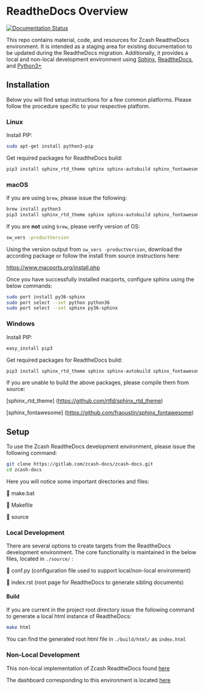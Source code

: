 # ReadtheDocs Overview 
[![Documentation Status](https://readthedocs.org/projects/zcash/badge/?version=latest)](https://zcash.readthedocs.io/en/latest/?badge=latest)

This repo contains material, code, and resources for Zcash ReadtheDocs environment. It is intended as a staging area for existing
documentation to be updated during the ReadtheDocs migration. Additionally, it provides a local and non-local development environment using [Sphinx](http://www.sphinx-doc.org/en/master/), 
[ReadtheDocs](https://readthedocs.org/), and [Python3+](https://www.python.org/)

## Installation
Below you will find setup instructions for a few common platforms. Please follow the procedure specific to your respective platform.

### Linux
Install PIP:

```bash
sudo apt-get install python3-pip
```

Get required packages for ReadtheDocs build:

```bash
pip3 install sphinx_rtd_theme sphinx sphinx-autobuild sphinx_fontawesome recommonmark
```

### macOS

If you are using `brew`, please issue the following:

```bash
brew install python3
pip3 install sphinx_rtd_theme sphinx sphinx-autobuild sphinx_fontawesome
```

If you are **not** using `brew`, please verify version of OS:

```bash
sw_vers -productVersion
```
Using the version output from ``sw_vers -productVersion``, download the according package or follow the install from source instructions here:

https://www.macports.org/install.php

Once you have successfully installed macports, configure sphinx using the below commands:

```bash
sudo port install py36-sphinx
sudo port select --set python python36
sudo port select --set sphinx py36-sphinx
```

### Windows
Install PIP:

```bash
easy_install pip3
```

Get required packages for ReadtheDocs build:

```bash
pip3 install sphinx_rtd_theme sphinx sphinx-autobuild sphinx_fontawesome
```

If you are unable to build the above packages, please compile them from source:

[sphinx_rtd_theme] (https://github.com/rtfd/sphinx_rtd_theme)

[sphinx_fontawesome] (https://github.com/fraoustin/sphinx_fontawesome)

## Setup
To use the Zcash ReadtheDocs development environment, please issue the following command:

```bash
git clone https://gitlab.com/zcash-docs/zcash-docs.git
cd zcash-docs
```

Here you will notice some important directories and files:

:page_facing_up: make.bat

:page_facing_up: Makefile

:file_folder: source

### Local Development
There are several options to create targets from the ReadtheDocs development environment. The core functionality 
is maintained in the below files, located in ```./source/``` :

:page_facing_up: conf.py   (configuration file used to support local/non-local environment)

:page_facing_up: index.rst (root page for ReadtheDocs to generate sibling documents)

#### Build
If you are current in the project root directory issue the following command to generate a local html instance of ReadtheDocs:

```bash
make html
```
You can find the generated root html file in ```./build/html/``` as ```index.html```

### Non-Local Development
This non-local implementation of Zcash ReadtheDocs found [here](http://zcash.readthedocs.io/en/latest/index.html)

The dashboard corresponding to this environment is located [here](https://readthedocs.org/projects/zcash/)
